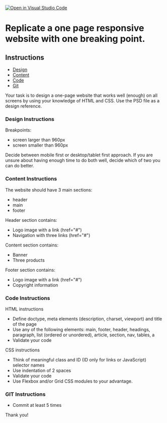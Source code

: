 [![Open in Visual Studio Code](https://classroom.github.com/assets/open-in-vscode-c66648af7eb3fe8bc4f294546bfd86ef473780cde1dea487d3c4ff354943c9ae.svg)](https://classroom.github.com/online_ide?assignment_repo_id=10727818&assignment_repo_type=AssignmentRepo)
# Replicate a one page responsive website with one breaking point.

## Instructions
- [Design](#design)
- [Content](#content)
- [Code](#code)
- [Git](#git)

Your task is to design a one-page website that works well (enough) on all screens by using your knowledge of HTML and CSS. Use the PSD file as a design reference.


### Design Instructions

Breakpoints:
- screen larger than 960px
- screen smaller than 960px

Decide between mobile first or desktop/tablet first approach.
If you are unsure about having enough time to do both well, decide which of two you can do better.

### Content Instructions

The website should have 3 main sections:
- header
- main
- footer

Header section contains:
- Logo image with a link (href="#")
- Navigation with three links (href="#")

Content section contains:
- Banner
- Three products

Footer section contains:
- Logo image with a link (href="#")
- Copyright information


### Code Instructions

HTML instructions
- Define doctype, meta elements (description, charset, viewport) and title of the page
- Use any of the following elements:
  main, footer, header, headings, paragraph, list (ordered or unordered), article, section, nav, tables, a
- Validate your code

CSS instructions
- Think of meaningful class and ID (ID only for links or JavaScript) selector names
- Use indentation of 2 spaces
- Validate your code
- Use Flexbox and/or Grid CSS modules to your advantage.

### GIT Instructions

- Commit at least 5 times

Thank you!
